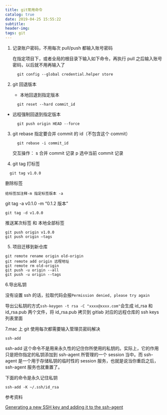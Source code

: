 ```yaml
---
title: git常用命令
catalog: true
date: 2019-04-25 15:55:22
subtitle:
header-img:
tags: git
---
```


1. 记录账户密码，不用每次 pull/push 都输入账号密码

   在指定项目下，或者全局的根目录下输入如下命令，再执行 pull 之后输入账号密码，以后就不用再输入了

   ```shell
     git config --global credential.helper store
   ```

2. git 回退版本

   - 本地回退到指定版本

   ```shell
     git reset --hard commit_id
   ```

- 远程强制回退到指定版本

  ```shell
    git push origin HEAD --force
  ```

3. git rebase
   指定要合并 commit 的 id（不包含这个 commit）

   ```shell
     git rebase -i commit_id
   ```

   交互操作： s 合并 commit 记录 p 选中当前 commit 记录

4. git tag
   打标签

```shell
  git tag v1.0.0
```

删除标签

```shell
给标签加注释-m 指定标签版本 -a
```

git tag -a v0.1.0 -m “0.1.2 版本”

```shell
git tag -d v1.0.0
```

推送某次标签 和 本地全部标签

```
git push origin v1.0.0
git push origin –tags
```

5. 项目迁移到新仓库

```
git remote rename origin old-origin
git remote add origin 远程地址
git remote rm old-origin
git push -u origin --all
git push -u origin --tags
```

6.导出私钥

没有设置 ssh 的话，拉取代码会报`Permission denied, please try again`

导出公私钥的方式`ssh-keygen -t rsa -C "xxxx@xxxx.com"`会生成 id_rsa 和 id_rsa.pub 两个文件，将 id_rsa.pub 拷贝到 gitlab 对应的远程仓库的 ssh keys 列表里面

7.mac 上 git 使用每次都需要输入管理员密码解决

```shell
ssh-add
```

ssh-add 这个命令不是用来永久性的记住你所使用的私钥的。实际上，它的作用只是把你指定的私钥添加到 ssh-agent 所管理的一个
session 当中。而 ssh-agent 是一个用于存储私钥的临时性的 session 服务，也就是说当你重启之后，ssh-agent
服务也就重置了。

下面的命令是永久记住私钥

```shell
ssh-add -K ~/.ssh/id_rsa
```

参考资料

[Generating a new SSH key and adding it to the ssh-agent](https://help.github.com/en/github/authenticating-to-github/generating-a-new-ssh-key-and-adding-it-to-the-ssh-agent)
